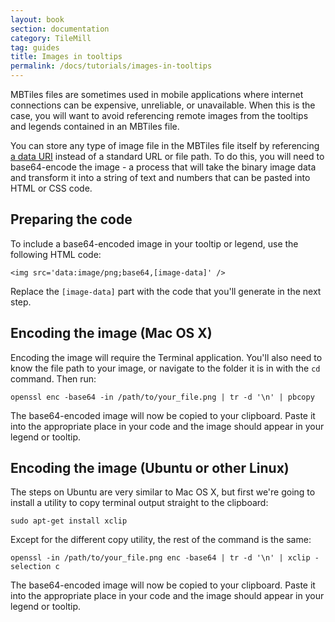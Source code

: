 ```yaml
---
layout: book
section: documentation
category: TileMill
tag: guides
title: Images in tooltips
permalink: /docs/tutorials/images-in-tooltips
---
```

MBTiles files are sometimes used in mobile applications where internet connections can be expensive, unreliable, or unavailable. When this is the case, you will want to avoid referencing remote images from the tooltips and legends contained in an MBTiles file.

You can store any type of image file in the MBTiles file itself by referencing [a data URI](http://en.wikipedia.org/wiki/Data_URI_scheme) instead of a standard URL or file path. To do this, you will need to base64-encode the image - a process that will take the binary image data and transform it into a string of text and numbers that can be pasted into HTML or CSS code.

## Preparing the code

To include a base64-encoded image in your tooltip or legend, use the following HTML code:

    <img src='data:image/png;base64,[image-data]' />

Replace the `[image-data]` part with the code that you'll generate in the next step.

## Encoding the image (Mac OS X)

Encoding the image will require the Terminal application. You'll also need to know the file path to your image, or navigate to the folder it is in with the `cd` command. Then run:

    openssl enc -base64 -in /path/to/your_file.png | tr -d '\n' | pbcopy

The base64-encoded image will now be copied to your clipboard. Paste it into the appropriate place in your code and the image should appear in your legend or tooltip.

## Encoding the image (Ubuntu or other Linux)

The steps on Ubuntu are very similar to Mac OS X, but first we're going to install a utility to copy terminal output straight to the clipboard:

    sudo apt-get install xclip

Except for the different copy utility, the rest of the command is the same:

    openssl -in /path/to/your_file.png enc -base64 | tr -d '\n' | xclip -selection c

The base64-encoded image will now be copied to your clipboard. Paste it into the appropriate place in your code and the image should appear in your legend or tooltip.

